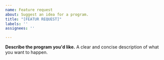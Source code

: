 ```yaml
---
name: Feature request
about: Suggest an idea for a program.
title: "[FEATUR REQUEST]"
labels: ''
assignees: ''

---
```


**Describe the program you'd like.**
A clear and concise description of what you want to happen.
